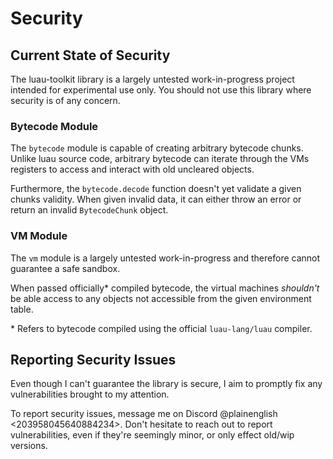 # Security

## Current State of Security

The luau-toolkit library is a largely untested work-in-progress project intended
for experimental use only. You should not use this library where security is of
any concern.

### Bytecode Module

The `bytecode` module is capable of creating arbitrary bytecode chunks. Unlike
luau source code, arbitrary bytecode can iterate through the VMs registers to
access and interact with old uncleared objects.

Furthermore, the `bytecode.decode` function doesn't yet validate a given chunks
validity. When given invalid data, it can either throw an error or return an
invalid `BytecodeChunk` object.

### VM Module

The `vm` module is a largely untested work-in-progress and therefore cannot
guarantee a safe sandbox.

When passed officially\* compiled bytecode, the virtual machines _shouldn't_ be
able access to any objects not accessible from the given environment table.

\* Refers to bytecode compiled using the official `luau-lang/luau` compiler.

## Reporting Security Issues

Even though I can't guarantee the library is secure, I aim to promptly fix any
vulnerabilities brought to my attention.

To report security issues, message me on Discord @plainenglish
<203958045640884234>. Don't hesitate to reach out to report vulnerabilities,
even if they're seemingly minor, or only effect old/wip versions.
